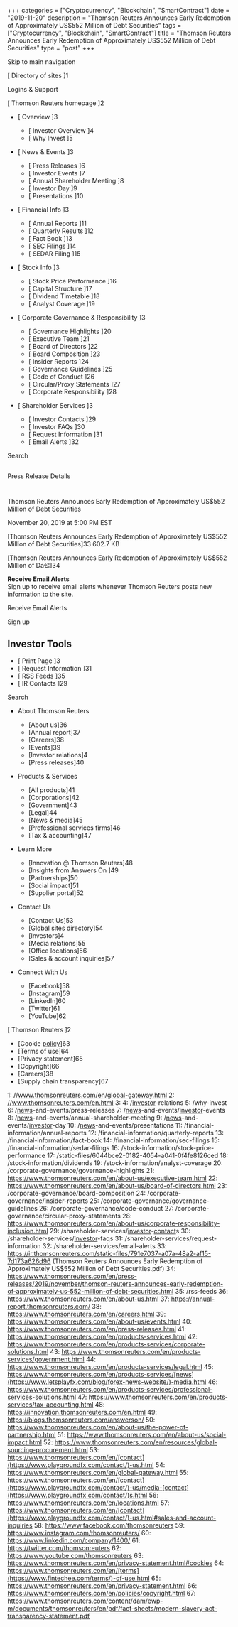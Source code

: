 +++
categories = ["Cryptocurrency", "Blockchain", "SmartContract"]
date = "2019-11-20"
description = "Thomson Reuters Announces Early Redemption of Approximately US$552 Million of Debt Securities"
tags = ["Cryptocurrency", "Blockchain", "SmartContract"]
title = "Thomson Reuters Announces Early Redemption of Approximately US$552 Million of Debt Securities"
type = "post"
+++



Skip to main navigation

[ Directory of sites ]1

Logins & Support

[ Thomson Reuters homepage ]2

  * [ Overview ]3

    * [ Investor Overview ]4
    * [ Why Invest ]5

  * [ News & Events ]3

    * [ Press Releases ]6
    * [ Investor Events ]7
    * [ Annual Shareholder Meeting ]8
    * [ Investor Day ]9
    * [ Presentations ]10

  * [ Financial Info ]3

    * [ Annual Reports ]11
    * [ Quarterly Results ]12
    * [ Fact Book ]13
    * [ SEC Filings ]14
    * [ SEDAR Filing ]15

  * [ Stock Info ]3

    * [ Stock Price Performance ]16
    * [ Capital Structure ]17
    * [ Dividend Timetable ]18
    * [ Analyst Coverage ]19

  * [ Corporate Governance & Responsibility ]3

    * [ Governance Highlights ]20
    * [ Executive Team ]21
    * [ Board of Directors ]22
    * [ Board Composition ]23
    * [ Insider Reports ]24
    * [ Governance Guidelines ]25
    * [ Code of Conduct ]26
    * [ Circular/Proxy Statements ]27
    * [ Corporate Responsibility ]28

  * [ Shareholder Services ]3

    * [ Investor Contacts ]29
    * [ Investor FAQs ]30
    * [ Request Information ]31
    * [ Email Alerts ]32

Search

##

Press Release Details

#

Thomson Reuters Announces Early Redemption of Approximately US$552
Million of Debt Securities

November 20, 2019 at 5:00 PM EST

[Thomson Reuters Announces Early Redemption of Approximately US$552
Million of Debt Securities]33 602.7 KB

[Thomson Reuters Announces Early Redemption of Approximately US$552
Million of Da€¦]34

**Receive Email Alerts**  
Sign up to receive email alerts whenever Thomson Reuters posts new
information to the site.

Receive Email Alerts

Sign up

## Investor Tools

  * [ Print Page ]3
  * [ Request Information ]31
  * [ RSS Feeds ]35
  * [ IR Contacts ]29

Search

  * About Thomson Reuters

    * [About us]36
    * [Annual report]37
    * [Careers]38
    * [Events]39
    * [Investor relations]4
    * [Press releases]40

  * Products & Services

    * [All products]41
    * [Corporations]42
    * [Government]43
    * [Legal]44
    * [News & media]45
    * [Professional services firms]46
    * [Tax & accounting]47

  * Learn More

    * [Innovation @ Thomson Reuters]48
    * [Insights from Answers On ]49
    * [Partnerships]50
    * [Social impact]51
    * [Supplier portal]52

  * Contact Us

    * [Contact Us]53
    * [Global sites directory]54
    * [Investors]4
    * [Media relations]55
    * [Office locations]56
    * [Sales & account inquiries]57

  * Connect With Us

    * [Facebook]58
    * [Instagram]59
    * [LinkedIn]60
    * [Twitter]61
    * [YouTube]62

[ Thomson Reuters ]2

  * [Cookie [policy](https://www.fintechee.com/policy/)]63
  * [Terms of use]64
  * [Privacy statement]65
  * [Copyright]66
  * [Careers]38
  * [Supply chain transparency]67

   1: //www.thomsonreuters.com/en/global-gateway.html
   2: //www.thomsonreuters.com/en.html
   3: 
   4: /[investor](https://www.fintechee.com/tutorial-for-forex-trading/investor-mode/)-relations
   5: /why-invest
   6: /[news](https://www.letsplayfx.com/blog/forex-news-website/)-and-events/press-releases
   7: /[news](https://www.letsplayfx.com/blog/forex-news-website/)-and-events/[investor](https://www.fintechee.com/tutorial-for-forex-trading/investor-mode/)-events
   8: /[news](https://www.letsplayfx.com/blog/forex-news-website/)-and-events/annual-shareholder-meeting
   9: /[news](https://www.letsplayfx.com/blog/forex-news-website/)-and-events/[investor](https://www.fintechee.com/tutorial-for-forex-trading/investor-mode/)-day
   10: /[news](https://www.letsplayfx.com/blog/forex-news-website/)-and-events/presentations
   11: /financial-information/annual-reports
   12: /financial-information/quarterly-reports
   13: /financial-information/fact-book
   14: /financial-information/sec-filings
   15: /financial-information/sedar-filings
   16: /stock-information/stock-price-performance
   17: /static-files/6044bce2-0182-4054-a041-0f4fe8126ced
   18: /stock-information/dividends
   19: /stock-information/analyst-coverage
   20: /corporate-governance/governance-highlights
   21: https://www.thomsonreuters.com/en/about-us/executive-team.html
   22: https://www.thomsonreuters.com/en/about-us/board-of-directors.html
   23: /corporate-governance/board-composition
   24: /corporate-governance/insider-reports
   25: /corporate-governance/governance-guidelines
   26: /corporate-governance/code-conduct
   27: /corporate-governance/circular-proxy-statements
   28: https://www.thomsonreuters.com/en/about-us/corporate-responsibility-inclusion.html
   29: /shareholder-services/[investor](https://www.fintechee.com/tutorial-for-forex-trading/investor-mode/)-[contact](https://www.playgroundfx.com/contact/)s
   30: /shareholder-services/[investor](https://www.fintechee.com/tutorial-for-forex-trading/investor-mode/)-faqs
   31: /shareholder-services/request-information
   32: /shareholder-services/email-alerts
   33: https://ir.thomsonreuters.com/static-files/791e7037-a07a-48a2-af15-7d173a626d96 (Thomson Reuters Announces Early Redemption of Approximately US$552 Million of Debt Securities.pdf)
   34: https://www.thomsonreuters.com/en/press-releases/2019/november/thomson-reuters-announces-early-redemption-of-approximately-us-552-million-of-debt-securities.html
   35: /rss-feeds
   36: https://www.thomsonreuters.com/en/about-us.html
   37: https://annual-report.thomsonreuters.com/
   38: https://www.thomsonreuters.com/en/careers.html
   39: https://www.thomsonreuters.com/en/about-us/events.html
   40: https://www.thomsonreuters.com/en/press-releases.html
   41: https://www.thomsonreuters.com/en/products-services.html
   42: https://www.thomsonreuters.com/en/products-services/corporate-solutions.html
   43: https://www.thomsonreuters.com/en/products-services/government.html
   44: https://www.thomsonreuters.com/en/products-services/legal.html
   45: https://www.thomsonreuters.com/en/products-services/[news](https://www.letsplayfx.com/blog/forex-news-website/)-media.html
   46: https://www.thomsonreuters.com/en/products-services/professional-services-solutions.html
   47: https://www.thomsonreuters.com/en/products-services/tax-accounting.html
   48: https://innovation.thomsonreuters.com/en.html
   49: https://blogs.thomsonreuters.com/answerson/
   50: https://www.thomsonreuters.com/en/about-us/the-power-of-partnership.html
   51: https://www.thomsonreuters.com/en/about-us/social-impact.html
   52: https://www.thomsonreuters.com/en/resources/global-sourcing-procurement.html
   53: https://www.thomsonreuters.com/en/[contact](https://www.playgroundfx.com/contact/)-us.html
   54: https://www.thomsonreuters.com/en/global-gateway.html
   55: https://www.thomsonreuters.com/en/[contact](https://www.playgroundfx.com/contact/)-us/media-[contact](https://www.playgroundfx.com/contact/)s.html
   56: https://www.thomsonreuters.com/en/locations.html
   57: https://www.thomsonreuters.com/en/[contact](https://www.playgroundfx.com/contact/)-us.html#sales-and-account-inquiries
   58: https://www.facebook.com/thomsonreuters
   59: https://www.instagram.com/thomsonreuters/
   60: https://www.linkedin.com/company/1400/
   61: https://twitter.com/thomsonreuters
   62: https://www.youtube.com/thomsonreuters
   63: https://www.thomsonreuters.com/en/privacy-statement.html#cookies
   64: https://www.thomsonreuters.com/en/[terms](https://www.fintechee.com/terms/)-of-use.html
   65: https://www.thomsonreuters.com/en/privacy-statement.html
   66: https://www.thomsonreuters.com/en/policies/copyright.html
   67: https://www.thomsonreuters.com/content/dam/ewp-m/documents/thomsonreuters/en/pdf/fact-sheets/modern-slavery-act-transparency-statement.pdf